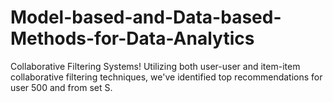 # Model-based-and-Data-based-Methods-for-Data-Analytics
Collaborative Filtering Systems! Utilizing both user-user and item-item collaborative filtering techniques, we've identified top recommendations for user 500 and from set S.

